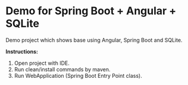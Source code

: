 # Demo for Spring Boot + Angular + SQLite
Demo project which shows base using Angular, Spring Boot and SQLite.

**Instructions:**

1. Open project with IDE.
2. Run clean/install commands by maven.
3. Run WebApplication (Spring Boot Entry Point class).